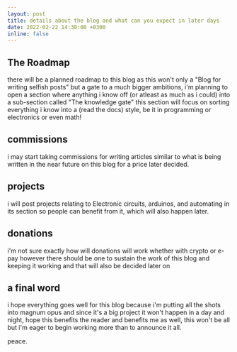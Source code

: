 ```yaml
---
layout: post
title: details about the blog and what can you expect in later days
date: 2022-02-22 14:30:00 +0300
inline: false
---
```

## The Roadmap

there will be a planned roadmap to this blog as this won't only a "Blog for writing selfish posts" but a gate to a much bigger ambitions, i'm planning to open a section where anything i know off (or atleast as much as i could) into a sub-section called "The knowledge gate" this section will focus on sorting everything i know into a (read the docs) style, be it in programming or electronics or even math!

## commissions

i may start taking commissions for writing articles similar to what is being written in the near future on this blog for a price later decided.

## projects

i will post projects relating to Electronic circuits, arduinos, and automating in its section so people can benefit from it, which will also happen later.

## donations

i'm not sure exactly how will donations will work whether with crypto or e-pay however there should be one to sustain the work of this blog and keeping it working and that will also be decided later on

## a final word

i hope everything goes well for this blog because i'm putting all the shots into magnum opus and since it's a big project it won't happen in a day and night, hope this benefits the reader and benefits me as well, this won't be all but i'm eager to begin working more than to announce it all.

peace.
